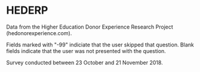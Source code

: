# HEDERP
Data from the Higher Education Donor Experience Research Project (hedonorexperience.com).

Fields marked with "-99" indiciate that the user skipped that question.
Blank fields indicate that the user was not presented with the question.

Survey conducted between 23 October and 21 November 2018.
